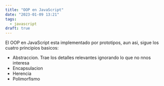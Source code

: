```yaml
---
title: "OOP en JavaScript"
date: "2023-01-09 13:21"
tags: 
  - javascript
draft: true
---
```

El OOP en JavaScript esta implementado por prototipos, aun asi, sigue los cuatro principios basicos:
- Abstraccion. Trae los detalles relevantes ignorando lo que no nnos interesa
- Encapsulacion
- Herencia
- Polimorfismo

